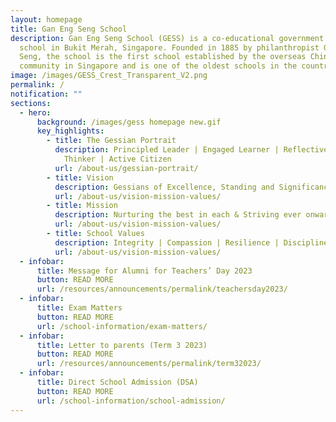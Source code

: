 ```yaml
---
layout: homepage
title: Gan Eng Seng School
description: Gan Eng Seng School (GESS) is a co-educational government secondary
  school in Bukit Merah, Singapore. Founded in 1885 by philanthropist Gan Eng
  Seng, the school is the first school established by the overseas Chinese
  community in Singapore and is one of the oldest schools in the country.
image: /images/GESS_Crest_Transparent_V2.png
permalink: /
notification: ""
sections:
  - hero:
      background: /images/gess homepage new.gif
      key_highlights:
        - title: The Gessian Portrait
          description: Principled Leader | Engaged Learner | Reflective & Innovative
            Thinker | Active Citizen
          url: /about-us/gessian-portrait/
        - title: Vision
          description: Gessians of Excellence, Standing and Significance
          url: /about-us/vision-mission-values/
        - title: Mission
          description: Nurturing the best in each & Striving ever onward
          url: /about-us/vision-mission-values/
        - title: School Values
          description: Integrity | Compassion | Resilience | Discipline | Respect
          url: /about-us/vision-mission-values/
  - infobar:
      title: Message for Alumni for Teachers’ Day 2023
      button: READ MORE
      url: /resources/announcements/permalink/teachersday2023/
  - infobar:
      title: Exam Matters
      button: READ MORE
      url: /school-information/exam-matters/
  - infobar:
      title: Letter to parents (Term 3 2023)
      button: READ MORE
      url: /resources/announcements/permalink/term32023/
  - infobar:
      title: Direct School Admission (DSA)
      button: READ MORE
      url: /school-information/school-admission/
---
```

